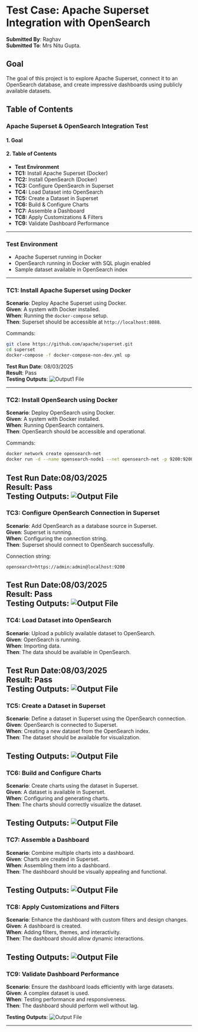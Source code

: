 # Test Case: Apache Superset Integration with OpenSearch

**Submitted By**: Raghav\
**Submitted To**: Mrs Nitu Gupta.


## Goal

The goal of this project is to explore Apache Superset, connect it to an OpenSearch database, and create impressive dashboards using publicly available datasets.

## Table of Contents

### Apache Superset & OpenSearch Integration Test  

#### 1. Goal  
#### 2. Table of Contents  
   - **Test Environment**  
   - **TC1:** Install Apache Superset (Docker)  
   - **TC2:** Install OpenSearch (Docker)  
   - **TC3:** Configure OpenSearch in Superset  
   - **TC4:** Load Dataset into OpenSearch  
   - **TC5:** Create a Dataset in Superset  
   - **TC6:** Build & Configure Charts  
   - **TC7:** Assemble a Dashboard  
   - **TC8:** Apply Customizations & Filters  
   - **TC9:** Validate Dashboard Performance  

---

### Test Environment

- Apache Superset running in Docker
- OpenSearch running in Docker with SQL plugin enabled
- Sample dataset available in OpenSearch index

---

### TC1: Install Apache Superset using Docker

**Scenario**: Deploy Apache Superset using Docker.\
**Given**: A system with Docker installed.\
**When**: Running the `docker-compose` setup.\
**Then**: Superset should be accessible at `http://localhost:8088`.

Commands:

```sh
git clone https://github.com/apache/superset.git
cd superset
docker-compose -f docker-compose-non-dev.yml up
```

**Test Run Date**: 08/03/2025\
**Result**: Pass\
**Testing Outputs**: 
![Output1 File](File1.png)

---

### TC2: Install OpenSearch using Docker

**Scenario**: Deploy OpenSearch using Docker.\
**Given**: A system with Docker installed.\
**When**: Running OpenSearch containers.\
**Then**: OpenSearch should be accessible and operational.

Commands:

```sh
docker network create opensearch-net
docker run -d --name opensearch-node1 --net opensearch-net -p 9200:9200 -p 9600:9600 -e "discovery.type=single-node" -e "OPENSEARCH_INITIAL_ADMIN_PASSWORD=admin" opensearchproject/opensearch:latest
```

**Test Run Date**:08/03/2025\
**Result**: Pass\
**Testing Outputs**: 
![Output File](File2.png)
---

### TC3: Configure OpenSearch Connection in Superset

**Scenario**: Add OpenSearch as a database source in Superset.\
**Given**: Superset is running.\
**When**: Configuring the connection string.\
**Then**: Superset should connect to OpenSearch successfully.

Connection string:

```
opensearch+https://admin:admin@localhost:9200
```

**Test Run Date**:08/03/2025\
**Result**: Pass\
**Testing Outputs**: 
![Output File](File3.png)
---

### TC4: Load Dataset into OpenSearch

**Scenario**: Upload a publicly available dataset to OpenSearch.\
**Given**: OpenSearch is running.\
**When**: Importing data.\
**Then**: The data should be available in OpenSearch.


**Test Run Date**:08/03/2025\
**Result**: Pass\
**Testing Outputs**: 
![Output File](File4.png)
---

### TC5: Create a Dataset in Superset

**Scenario**: Define a dataset in Superset using the OpenSearch connection.\
**Given**: OpenSearch is connected to Superset.\
**When**: Creating a new dataset from the OpenSearch index.\
**Then**: The dataset should be available for visualization.

**Testing Outputs**: 
![Output File](File5.png)
---

### TC6: Build and Configure Charts

**Scenario**: Create charts using the dataset in Superset.\
**Given**: A dataset is available in Superset.\
**When**: Configuring and generating charts.\
**Then**: The charts should correctly visualize the dataset.

**Testing Outputs**: 
![Output File](File6.png)
---

### TC7: Assemble a Dashboard

**Scenario**: Combine multiple charts into a dashboard.\
**Given**: Charts are created in Superset.\
**When**: Assembling them into a dashboard.\
**Then**: The dashboard should be visually appealing and functional.

**Testing Outputs**: 
![Output File](File7.png)
---

### TC8: Apply Customizations and Filters

**Scenario**: Enhance the dashboard with custom filters and design changes.\
**Given**: A dashboard is created.\
**When**: Adding filters, themes, and interactivity.\
**Then**: The dashboard should allow dynamic interactions.

**Testing Outputs**: 
![Output File](File8.png)
---

### TC9: Validate Dashboard Performance

**Scenario**: Ensure the dashboard loads efficiently with large datasets.\
**Given**: A complex dataset is used.\
**When**: Testing performance and responsiveness.\
**Then**: The dashboard should perform well without lag.

**Testing Outputs**: 
![Output File](File9.png)

---

